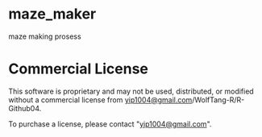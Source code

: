 # maze_maker
maze making prosess


# Commercial License
This software is proprietary and may not be used, distributed, or modified without a commercial license from yip1004@gmail.com/WolfTang-R/R-Github04.

To purchase a license, please contact "yip1004@gmail.com".
